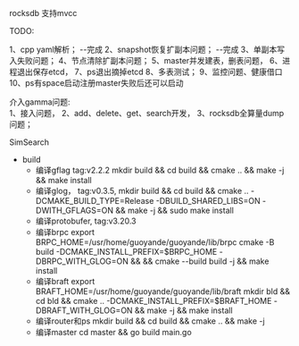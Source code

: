 
rocksdb  支持mvcc


TODO:

1、cpp yaml解析；                          --完成
2、snapshot恢复扩副本问题；                  --完成
3、单副本写入失败问题；
4、节点清除扩副本问题；
5、master并发建表，删表问题，
6、进程退出保存etcd，
7、ps退出摘掉etcd
8、多表测试；
9、监控问题、健康借口
10、ps有space启动注册master失败后还可以启动


介入gamma问题:  
1、接入问题，
2、add、delete、get、search开发，
3、rocksdb全算量dump问题；



SimSearch


- build
    - 编译gflag tag:v2.2.2
        mkdir build && cd build && cmake .. && make -j && make install
    - 编译glog， tag:v0.3.5, 
        mkdir build && cd build && cmake .. -DCMAKE_BUILD_TYPE=Release -DBUILD_SHARED_LIBS=ON -DWITH_GFLAGS=ON && make -j && sudo make install
    - 编译protobufer, tag:v3.20.3
    - 编译brpc
        export BRPC_HOME=/usr/home/guoyande/guoyande/lib/brpc
        cmake -B build -DCMAKE_INSTALL_PREFIX=$BRPC_HOME -DBRPC_WITH_GLOG=ON && && cmake --build build -j && make install
    - 编译braft
        export BRAFT_HOME=/usr/home/guoyande/guoyande/lib/braft
        mkdir bld && cd bld && cmake .. -DCMAKE_INSTALL_PREFIX=$BRAFT_HOME -DBRAFT_WITH_GLOG=ON && make -j && make install
    - 编译router和ps
        mkdir build && cd build && cmake .. && make -j
    - 编译master
        cd master && go build main.go